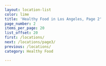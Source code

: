 ```yaml
---
layout: location-list
color: lime
title: 'Healthy Food in Los Angeles, Page 2'
page_number: 2
items_per_page: 20
list_offset: 20
first: /locations/
next: /locations/page3/
previous: /locations/
category: Healthy Food

---
```

